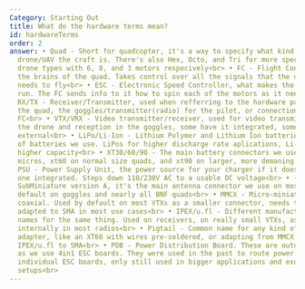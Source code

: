 ```yaml
---
Category: Starting Out
title: What do the hardware terms mean?
id: hardwareTerms
order: 2
answer: • Quad - Short for quadcopter, it's a way to specify what kind of
  drone/UAV the craft is. There's also Hex, Octo, and Tri for more specific
  drone types with 6, 8, and 3 motors respecively<br> • FC - Flight Controller,
  the brains of the quad. Takes control over all the signals that the drone
  needs to fly<br> • ESC - Electronic Speed Controller, what makes the motors
  run. The FC sends info to it how to spin each of the motors as it needs<br> •
  RX/TX - Receiver/Transmitter, used when refferring to the hardware parts on
  the quad, the goggles/transmitter(radio) for the pilot, or connections on the
  FC<br> • VTX/VRX - Video transmitter/receiver, used for video transmission on
  the drone and reception in the goggles, some have it integrated, some have it
  external<br> • LiPo/Li-Ion - Lithium Polymer and Lithium Ion batteries, types
  of batteries we use. LiPos for higher discharge rate aplications, Li-Ion for
  higher capacity<br> • XT30/60/90 - The main battery connectors we use. XT30 on
  micros, xt60 on normal size quads, and xt90 on larger, more demaning crafts •
  PSU - Power Supply Unit, the power source for your charger if it doesn't have
  one integrated. Steps down 110/230V AC to a usable DC voltage<br> • (RP-)SMA -
  SubMiniature version A, it's the main antenna connector we use on most stuff,
  default on goggles and nearly all BNF quads<br> • MMCX - Micro-miniature
  coaxial. Used by default on most VTXs as a smaller connector, needs to be
  adapted to SMA in most use cases<br> • IPEX/u.fl - Different manufacturer
  names for the same thing. Used on receivers, on really small VTXs, as well is
  internally in most radios<br> • Pigtail - Common name for any kind of cable
  adapter, like an XT60 with wires pre-soldered, or adapting from MMCX or
  IPEX/u.fl to SMA<br> • PDB - Power Distribution Board. These are outdated now,
  as we use 4in1 ESC boards. They were used in the past to route power to
  individual ESC boards, only still used in bigger applications and exotic
  setups<br>
---
```


